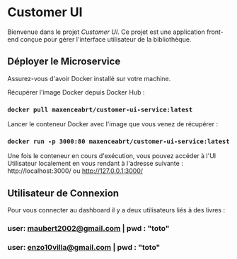 # Customer UI

Bienvenue dans le projet *Customer UI*. Ce projet est une application front-end conçue pour gérer l'interface utilisateur de la bibliothèque.

## Déployer le Microservice

Assurez-vous d'avoir Docker installé sur votre machine.

Récupérer l'image Docker depuis Docker Hub :

### `docker pull maxenceabrt/customer-ui-service:latest`

Lancer le conteneur Docker avec l'image que vous venez de récupérer :

### `docker run -p 3000:80 maxenceabrt/customer-ui-service:latest`

Une fois le conteneur en cours d'exécution, vous pouvez accéder à l'UI Utilisateur localement en vous rendant à l'adresse suivante : http://localhost:3000/ ou http://127.0.0.1:3000/

## Utilisateur de Connexion
Pour vous connecter au dashboard il y a deux utilisateurs liés à des livres :
### user: maubert2002@gmail.com | pwd : "toto"
### user: enzo10villa@gmail.com | pwd : "toto"
